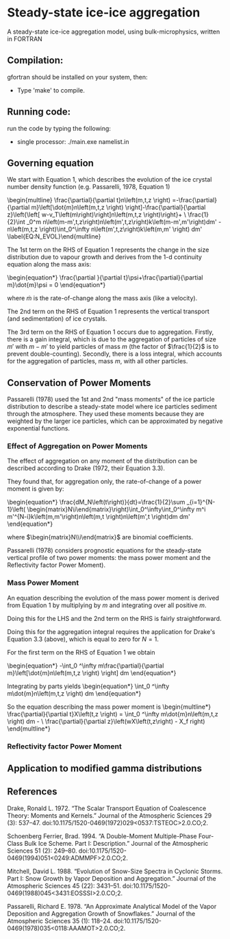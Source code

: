 # Steady-state ice-ice aggregation
A steady-state ice-ice aggregation model, using bulk-microphysics, written in FORTRAN

## Compilation:
gfortran should be installed on your system, then:

* Type 'make' to compile.

## Running code:
run the code by typing the following:

* single processor: ./main.exe namelist.in

## Governing equation

We start with Equation 1, which describes the evolution of the ice crystal number density function (e.g. Passarelli, 1978, Equation 1)

\begin{multline} \frac{\partial}{\partial t}n\left(m,t,z \right) =-\frac{\partial}{\partial m}\left[\dot{m}n\left(m,t,z \right) \right]-\frac{\partial}{\partial z}\left{\left[ w-v_T\left(m\right)\right]n\left(m,t,z \right)\right}+ \\
\frac{1}{2}\int _0^m n\left(m-m',t,z\right)n\left(m',t,z\right)k\left(m-m',m'\right)dm' - n\left(m,t,z \right)\int_0^\infty n\left(m',t,z\right)k\left(m,m' \right) dm' \label{EQ:N_EVOL}\end{multline}

The 1st term on the RHS of Equation 1 represents the change in the size distribution due to vapour growth and derives from the 1-d continuity equation along the mass axis:

\begin{equation*}
\frac{\partial }{\partial t}\psi+\frac{\partial}{\partial m}\dot{m}\psi = 0 
\end{equation*}

where $\dot{m}$ is the rate-of-change along the mass axis (like a velocity).

The 2nd term on the RHS of Equation 1 represents the vertical transport (and sedimentation) of ice crystals. 

The 3rd term on the RHS of Equation 1 occurs due to aggregation. Firstly, there is a gain integral, which is due to the aggregation of particles of size $m'$ with $m-m'$ to yield particles of mass $m$ (the factor of $\frac{1}{2}$ is to prevent double-counting). Secondly, there is a loss integral, which accounts for the aggregation of particles, mass $m$, with all other particles.

## Conservation of Power Moments
Passarelli (1978) used the 1st and 2nd "mass moments" of the ice particle distribution to describe a steady-state model where ice particles sediment through the atmosphere. They used these moments because they are weighted by the larger ice particles, which can be approximated by negative exponential functions.

### Effect of Aggregation on Power Moments
The effect of aggregation on any moment of the distribution can be described according to Drake (1972, their Equation 3.3).

They found that, for aggregation only, the rate-of-change of a power moment is given by:

\begin{equation*}
\frac{dM_N\left(t\right)}{dt}=\frac{1}{2}\sum _{i=1}^{N-1}\left( \begin{matrix}N\\i\end{matrix}\right)\int_0^\infty\int_0^\infty m^i m'^{N-i}k\left(m,m'\right)n\left(m,t \right)n\left(m',t \right)dm dm'
\end{equation*} 

where $\begin{matrix}N\\i\end{matrix}$ are binomial coefficients. 

Passarelli (1978) considers prognostic equations for the steady-state vertical profile of two power moments: the mass power moment and the Reflectivity factor Power Moment).

### Mass Power Moment
An equation describing the evolution of the mass power moment is derived from Equation 1 by multiplying by $m$ and integrating over all positive $m$.

Doing this for the LHS and the 2nd term on the RHS is fairly straightforward.

Doing this for the aggregation integral requires the application for Drake's Equation 3.3 (above), which is equal to zero for $N=1$.

For the first term on the RHS of Equation 1 we obtain

\begin{equation*}
-\int_0 ^\infty m\frac{\partial}{\partial m}\left[\dot{m}n\left(m,t,z \right) \right] dm
\end{equation*}

Integrating by parts yields
\begin{equation*}
\int_0 ^\infty m\dot{m}n\left(m,t,z \right) dm
\end{equation*}

So the equation describing the mass power moment is
\begin{multline*}
\frac{\partial}{\partial t}X\left(t,z \right) =  \int_0 ^\infty m\dot{m}n\left(m,t,z \right) dm - \\
\frac{\partial}{\partial z}\left(wX\left(t,z\right) - X_f right)
\end{multline*}


### Reflectivity factor Power Moment


## Application to modified gamma distributions


## References
Drake, Ronald L. 1972. “The Scalar Transport Equation of Coalescence Theory: Moments and Kernels.” Journal of the Atmospheric Sciences 29 (3): 537–47. doi:10.1175/1520-0469(1972)029<0537:TSTEOC>2.0.CO;2.

Schoenberg Ferrier, Brad. 1994. “A Double-Moment Multiple-Phase Four-Class Bulk Ice Scheme. Part I: Description.” Journal of the Atmospheric Sciences 51 (2): 249–80. doi:10.1175/1520-0469(1994)051<0249:ADMMPF>2.0.CO;2.

Mitchell, David L. 1988. “Evolution of Snow-Size Spectra in Cyclonic Storms. Part I: Snow Growth by Vapor Deposition and Aggregation.” Journal of the Atmospheric Sciences 45 (22): 3431–51. doi:10.1175/1520-0469(1988)045<3431:EOSSSI>2.0.CO;2.

Passarelli, Richard E. 1978. “An Approximate Analytical Model of the Vapor Deposition and Aggregation Growth of Snowflakes.” Journal of the Atmospheric Sciences 35 (1): 118–24. doi:10.1175/1520-0469(1978)035<0118:AAAMOT>2.0.CO;2.



